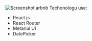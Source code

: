 ![Screenshot arbnb](https://user-images.githubusercontent.com/67514668/102693545-a5657b00-4245-11eb-810d-289e9471937e.png)
Techonologu use:
* React js
* React Router
* Metariul UI
* DatePicker
